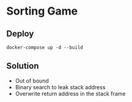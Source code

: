 # Sorting Game

## Deploy

```
docker-compose up -d --build
```

## Solution

- Out of bound
- Binary search to leak stack address
- Overwrite return address in the stack frame
